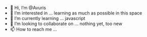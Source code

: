 - 👋 Hi, I’m @Avuris
- 👀 I’m interested in ... learning as much as possible in this space
- 🌱 I’m currently learning ... javascript
- 💞️ I’m looking to collaborate on ... nothing yet, too new
- 📫 How to reach me ...

<!---
Avuris/Avuris is a ✨ special ✨ repository because its `README.md` (this file) appears on your GitHub profile.
You can click the Preview link to take a look at your changes.
--->
